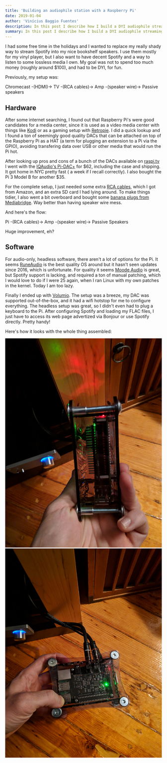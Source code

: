 ```yaml
---
title: 'Building an audiophile station with a Raspberry Pi'
date: 2019-01-04
author: 'Vinícius Baggio Fuentes'
description: In this post I describe how I build a DYI audiophile streaming station using cheap-ish tools and opensource software.
summary: In this post I describe how I build a DYI audiophile streaming station using cheap-ish tools and opensource software.
---
```


I had some free time in the holidays and I wanted to replace my really shady way to stream Spotify into my nice
bookshelf speakers. I use them mostly for my vinyl player, but I also want to have decent Spotify and a way to listen
to some lossless media I own. My goal was not to spend too much money (roughly around \$100), and had to be DYI, for fun.

<!--more-->

Previously, my setup was:

Chromecast -(HDMI)-> TV -(RCA cables)-> Amp -(speaker wire)-> Passive speakers

## Hardware

After some internet searching, I found out that Raspberry Pi's were good candidates for a media center, since it is
used as a video media center with things like [Kodi](https://kodi.tv/) or as a gaming setup with [Retropie](https://retropie.org.uk/).
I did a quick lookup and I found a ton of seemingly good quality DACs that can be attached on top of the Raspberry Pi as a HAT (a term for plugging an extension to a Pi via the GPIO),
avoiding transfering data over USB or other media that would run the Pi hot.

After looking up pros and cons of a bunch of the DACs available on [raspi.tv](https://raspi.tv/2016/dac-review) I went with the
[IQAudio's Pi-DAC+](http://iqaudio.co.uk/hats/8-pi-dac.html) for \$62, including the case and shipping. It got home in NYC pretty fast ( a week if I recall correctly). I also bought the Pi 3 Model B for another \$35.

For the complete setup, I just needed some extra [RCA cables](https://www.amazon.com/KabelDirekt-Analogue-Double-Shielded-Amplifiers-Receivers/dp/B00DI89I04/ref=sr_1_8?ie=UTF8&qid=1546640680&sr=8-8&keywords=RCA), which I got from Amazon, and an extra SD card I had lying around. To make things tidier, I also went a bit overboard and bought some [banana plugs from Mediabridge](https://www.amazon.com/Mediabridge-Banana-Plugs-Corrosion-Resistant-Gold-Plated/dp/B00JFC9BJU/ref=sr_1_4?ie=UTF8&qid=1546640851&sr=8-4&keywords=banana+plugs). Way better than having speaker wire mess.

And here's the flow:

Pi -(RCA cables)-> Amp -(speaker wire)-> Passive Speakers

Huge improvement, eh?

## Software

For audio-only, headless software, there aren't a lot of options for the Pi. It seems [RuneAudio](http://www.runeaudio.com/) is the best quality OS around but it hasn't seen updates since 2016, which is unfortunate. For quality it seems [Moode Audio](http://moodeaudio.org/) is great, but Spotify support is lacking, and required a ton of manual patching, which I would love to do if I were 25 again, when I ran Linux with my own patches in the kernel. Today I am too lazy.

Finally I ended up with [Volumio](https://volumio.org/). The setup was a breeze, my DAC was supported out-of-the-box, and it had a wifi hotstop for me to configure everything. The headless setup was great, so I didn't even had to plug a keyboard to the Pi. After configuring Spotify and loading my FLAC files, I just have to access its web page advertized via Bonjour or use Spotify directly. Pretty handy!

Here's how it looks with the whole thing assembled:

![](./images/pi1.jpg)
![](./images/pi2.jpg)
